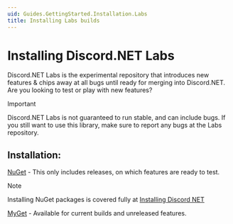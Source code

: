 ```yaml
---
uid: Guides.GettingStarted.Installation.Labs
title: Installing Labs builds
---
```


# Installing Discord.NET Labs

Discord.NET Labs is the experimental repository that introduces new features & chips away at all bugs until ready for merging into Discord.NET.
Are you looking to test or play with new features?

> [!IMPORTANT]
> Discord.NET Labs is not guaranteed to run stable, and can include bugs.
> If you still want to use this library, make sure to report any bugs at the Labs repository.

## Installation:

[NuGet] - This only includes releases, on which features are ready to test.

> [!NOTE]
> Installing NuGet packages is covered fully at [Installing Discord NET](installing.md)

[MyGet] - Available for current builds and unreleased features.

[NuGet]: https://www.nuget.org/packages/Discord.Net.Labs/
[MyGet]: https://www.myget.org/feed/Packages/discord-net-labs
